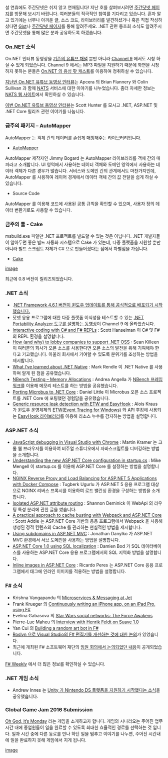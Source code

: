 설 연휴에도 주간닷넷은 쉬지 않고 연재됩니다! 지난 호를 살펴보시려면 [주간닷넷 페이지](https://www.facebook.com/jugan.net/)를 방문해 보시기 바랍니다. 여러분들의 적극적인 참여를 기다리고 있습니다. 혼자 알고 있기에는 너무나 아까운 글, 소스 코드, 라이브러리를 발견하셨거나 혹은 직접 작성하셨다면 [Gist](https://gist.github.com/options/e9fc443b8c882157fe4a)나 [주간닷넷 페이지](https://www.facebook.com/jugan.net/)를 통해 알려주세요. .NET 관련 동호회 소식도 알려주시면 주간닷넷을 통해 많은 분과 공유하도록 하겠습니다.

### On.NET 소식

On.NET 인터뷰 동영상을 [기존의 유튜브 채널](https://www.youtube.com/channel/UCvtT19MZW8dq5Wwfu6B0oxw) 뿐만 아니라 [Channel 9](https://channel9.msdn.com/Shows/On-NET) 에서도 시청 하실 수 있게 되었습니다. Channel 9 에서는 MP3 파일을 지원하기 때문에 화면을 시청하지 못하는 분들은 [On.NET 의 음성 팟 캐스트](https://s.ch9.ms/Shows/On-NET/feed/mp3)를 이용하여 청취하실 수 있습니다.

[지난번 On.NET 유튜브 동영상 인터뷰](https://youtu.be/h3x6eY0RAr4)는 Apcera 의 Brian Flannery 와 Colin Sullivan 과 함께 [NATS](http://nats.io/) 서비스에 대한 이야기를 나누었습니다. 좀더 자세한 정보는 [NATS 웹 사이트](http://nats.io/)에서 확인하실 수 있습니다.

[이번 On.NET 유튜브 동영상 인터뷰](https://www.youtube.com/watch?v=g2a4W6Q7aRw)는 Scott Hunter 를 모시고 .NET, ASP.NET 및 .NET Core 릴리즈 관련 이야기를 나눕니다.

### 금주의 패키지 – AutoMapper

AutoMapper 는 객체 간의 데이터를 손쉽게 매핑해주는 라이브러리입니다.

* [AutoMapper](https://github.com/AutoMapper/AutoMapper)

AutoMapper 제작자인 Jimmy Bogard 는 AutoMapper 라이브러리를 객체 간의 매퍼라고 소개합니다. UI 영역에서 사용하는 데이터 객체와 도메인 영역에서 사용하는 데이터 객체가 다른 경우가 많습니다. 서비스와 도메인 간의 관계에서도 마찬가지인데, AutoMapper 를 사용하여 레이어 경계에서 데이터 객체 간의 값 전달을 쉽게 하실 수 있습니다.

* Source Code

AutoMapper 를 이용해 코드에 사용된 공통 규칙을 확인할 수 있으며, 사용자 정의 데이터 변환기로도 사용할 수 있습니다.

### 금주의 툴 - Cake

msbuild.exe 파일만 .NET 프로젝트를 빌드할 수 있는 것은 아닙니다. .NET 개발자들이 알아두면 좋은 빌드 자동화 시스템으로 Cake 가 있는데, 다중 플랫폼을 지원할 뿐만 아니라 빌드 스크립트 자체가 C# 으로 만들어졌다는 점에서 차별점을 가집니다. 

* [Cake](http://cakebuild.net/blog/2016/01/cake-v0-8-0-released)

[image](https://camo.githubusercontent.com/bd580d5d5e2d9b70e3ea617a599cf72c1f025329/687474703a2f2f63616b656275696c642e6e65742f436f6e74656e742f696d672f73637265656e73686f742e706e67)

최근에 0.8 버전이 릴리즈되었습니다.

### .NET 소식

* .[NET Framework 4.6.1 버전이 윈도우 업데이트를 통해 공식적으로 배포되기 시작했습니다.](http://blogs.msdn.com/b/dotnet/archive/2016/01/26/microsoft-net-framework-4-6-1-is-available-on-windows-update-and-wsus.aspx)
* 닷넷 응용 프로그램에 대한 다중 플랫폼 이식성을 테스트할 수 있는 [.NET Portability Analyzer 도구를 설명하는 동영상](https://channel9.msdn.com/Blogs/Seth-Juarez/A-Brief-Look-at-the-NET-Portability-Analyzer)이 Channel 9 에 올라왔습니다.
* [Interactive coding with C# and F# REPLs](http://www.hanselman.com/blog/InteractiveCodingWithCAndFREPLsScriptCSOrTheVisualStudioInteractiveWindow.aspx) : Scott Hanselman 이 C# 및 F# 의 REPL 환경을 설명합니다.
* [How (and why) to lobby companies to support .NET OSS](http://seankilleen.com/2016/01/how-and-why-to-lobby-for-oss/) : Sean Killeen 이 여러분의 회사가 오픈 소스를 사용한다면 오픈 소스의 발전을 위해 기여해야 한다고 기고했습니다. 아울러 회사에서 기여할 수 있도록 분위기를 조성하는 방법을 제시합니다.
* [What I’ve learned about .NET Native](https://blog.rendle.io/what-ive-learned-about-dotnet-native/) : Mark Rendle 이 .NET Native 를 사용하며 알게 된 점을 공유했습니다.
* [NBench Testing – Memory Allocations](http://www.dotnetalgorithms.com/2016/01/nbench-testing-memory-allocations/) : Andrea Angella 가 [NBench 프레임워크](https://github.com/petabridge/NBench)를 이용해 메모리 테스트를 하는 방법을 공유했습니다. 
* [Porting Microbus to .NET Core](http://www.lavinski.me/porting-microbus-to-dotnetcore/) : Daniel Little 이 Microbus 오픈 소스 프로젝트를 .NET Core 에 포팅했던 경험담을 공유했습니다.
* [Generic resource leak detection with ETW and EasyHook](http://geekswithblogs.net/akraus1/archive/2016/01/30/172079.aspx) : Alois Kraus 가 윈도우 운영체제의 [ETW(Event Tracing for Windows)](https://msdn.microsoft.com/en-us/library/windows/desktop/bb968803(v=vs.85).aspx) 와 API 후킹에 사용되는 [EasyHook 라이브러리](https://github.com/EasyHook/EasyHook)를 이용해 리소스 누수를 감지하는 방법을 설명합니다.


### ASP.NET 소식

* [JavaScript debugging in Visual Studio with Chrome](http://lostindetails.com/blog/post/JavaScript-debugging-in-VisualStudio-with-Chrome) : Martin Kramer 는 크롬 웹 브라우저를 이용하여 비주얼 스튜디오에서 자바스크립트를 디버깅하는 방법을 소개합니다. 
* [Understanding the new ASP.NET Core configuration in startup.cs](http://mikemengell.com/asp-net5/understanding-the-new-asp-net-5-configuration-in-startup-cs/) : Mike Mengell 이 startup.cs 를 이용해 ASP.NET Core 를 설정하는 방법을 설명합니다.
* [NGINX Reverse Proxy and Load Balancing for ASP.NET 5 Applications with Docker Compose](http://www.tugberkugurlu.com/archive/nginx-reverse-proxy-and-load-balancing-for-asp-net-5-applications-with-docker-compose) : Tugberk Ugurlu 가 ASP.NET 5 응용 프로그램 대상으로 NGINX 리버스 프록시를 이용하여 로드 밸런싱 환경을 구성하는 방법을 소개합니다.
* [Isolated ASP.NET attribute routing](http://shazwazza.com/post/isolated-aspnet-attribute-routing/) : Shannon Deminick 이 WebApi 의 라우팅 특성 분리에 관한 글을 썼습니다.
* [A practical approach to cache busting with Webpack and ASP.NET Core](http://scottaddie.com/2015/12/14/a-practical-approach-to-cache-busting-with-webpack-and-asp-net-5/) : Scott Addie 는 ASP.NET Core 기반의 응용 프로그램에서 Webpack 을 사용해 생성된 정적 컨텐츠의 Cache 를 관리하는 현실적인 방법을 제시합니다.
* [Using subdomains in ASP.NET MVC](http://www.danylkoweb.com/Blog/using-subdomains-in-aspnet-mvc-DX) : Jonathan Danylko 가 ASP.NET MVC 환경에서 서브 도메인을 사용하는 방법을 설명합니다.
* [ASP.NET Core 1.0 using SQL localization](http://damienbod.com/2016/01/29/asp-net-core-1-0-using-sql-localization/) : Damien Bod 가 SQL 데이터베이스를 사용하는 ASP.NET Core 응용 프로그램에서의 SQL 지역화 방법을 설명합니다.
* [Inline images in ASP.NET Core](https://weblogs.asp.net/ricardoperes/inline-images-in-asp-net-mvc-core) : Ricardo Peres 는 ASP.NET Core 응용 프로그램에서 태그에 인라인 이미지를 적용하는 방법을 설명합니다.



### F# 소식

* Krishna Vangapandu 의 [Microservices & Messaging at Jet](http://techgroup.jet.com/blog/2016/01-26-microservices-messaging/)
* Frank Krueger 의 [Continuously writing an iPhone app, on an iPad Pro, using F#](https://www.youtube.com/watch?v=bbSawlDetOU&feature=youtu.be)
* Evelina Gabasova 의 [Star Wars social networks: The Force Awakens](http://evelinag.com/blog/2016/01-25-social-network-force-awakens/index.html)
* Pierre-Luc Maheu 의 [Interview with Henrik Feldt on Suave 1.0](http://www.infoq.com/news/2016/01/suave-interview)
* Yan Cui 의 [Building a random art bot in F#](http://theburningmonk.com/2016/01/building-a-random-arts-bot-in-fsharp/)
* [Roslyn 으로 Visual Studio의 F# 편집기를 개선하는 것에 대한 논의](https://github.com/Microsoft/visualfsharp/issues/913)가 있었습니다.
* 최근에 개최된 F# 소프트웨어 재단의 [임원 회의에서 논의되었던 내용](http://foundation.fsharp.org/board_meeting_20151214)이 공개되었습니다.

[F# Weekly](https://sergeytihon.wordpress.com/category/f-weekly/) 에서 더 많은 정보를 확인하실 수 있습니다. 

### .NET 게임 소식

* Andrew Innes 는 [Unity 가 Nintendo DS 플랫폼을 지원하기 시작했다는 소식](http://blogs.unity3d.com/2016/01/29/unity-comes-to-new-nintendo-3ds/)을 공유했습니다.

### Global Game Jam 2016 Submission

[Oh God, it’s Monday](http://globalgamejam.org/2016/games/oh-god-its-monday) 라는 게임을 소개하고자 합니다. 게임의 시나리오는 주어진 업무 시간 내에 종업원들이 일을 완료할 수 있도록 최대한 효율적인 경로를 선택하는 것 입니다. 일과 시간 중에 다른 동료를 만나 하던 일을 멈추고 이야기를 나누면, 주어진 시간내에 일을 완료하지 못해 게임에서 지게 됩니다. 

[image](https://cloud.githubusercontent.com/assets/4108756/12756896/9cfa9178-c98a-11e5-99f7-b8bf0b885eb0.jpg)